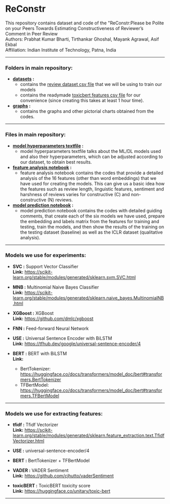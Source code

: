 # ReConstr
This repository contains dataset and code of the "ReConstr:Please be Polite on your Peers Towards Estimating Constructiveness of Reviewer’s Comment in Peer Review<br />
Authors: Prabhat Kumar Bharti, Tirthankar Ghoshal, Mayank Agrawal, Asif Ekbal<br />
Affiliation: Indian Institute of Technology, Patna, India<br />



------

### Folders in main repository:
- **[datasets](https://github.com/ReConstr/C_N_reviews/tree/main/datasets) :** <br />
    - contains the [review dataset csv file](https://github.com/ReConstr/C_N_reviews/blob/main/datasets/Final_review_dataset.csv) that we will be using to train our models 
    - contains the readymade [toxicbert features csv file](https://github.com/ReConstr/C_N_reviews/blob/main/datasets/toxicbert.csv) for our convenience (since creating this takes at least 1 hour time).<br />
- **[graphs](https://github.com/ReConstr/C_N_reviews/tree/main/graphs) :**<br />
    - contains the graphs and other pictorial charts obtained from the codes.
    
------

### Files in main repository:
- **[model hyperparameters textfile](https://github.com/ReConstr/C_N_reviews/blob/main/model_hyperparameters.txt) :**<br />
  - model hyperparameters textfile talks about the ML/DL models used and also their hyperparameters, which can be adjusted according to our dataset, to obtain best results. <br />
- **[feature analysis notebook](https://github.com/ReConstr/C_N_reviews/blob/main/features_review.ipynb) :**<br />
  - feature analysis notebook contains the codes that provide a detailed analysis of the 16 features (other than word embeddings) that we have used for creating the models. This can give us a basic idea how the features such as review length, linguistic features, sentiment and harshness of reviews varies for constructive (C) and non-constructive (N) reviews.<br />
- **[model prediction notebook](https://github.com/ReConstr/C_N_reviews/blob/main/CN_baseline.ipynb) :**<br />
  - model prediction notebook contains the codes with detailed guiding comments, that create each of the six models we have used, prepare the embedding and labels matrix from the features for training and testing, train the models, and then show the results of the training on the testing dataset (baseline) as well as the ICLR dataset (qualitative analysis).

------

### Models we use for experiments:

- **SVC :** Support Vector Classifier <br />
  **Link:** https://scikit-learn.org/stable/modules/generated/sklearn.svm.SVC.html

- **MNB :** Multinomial Naive Bayes Classifier <br />
  **Link:** https://scikit-learn.org/stable/modules/generated/sklearn.naive_bayes.MultinomialNB.html
  
- **XGBoost :** XGBoost <br />
  **Link:** https://github.com/dmlc/xgboost

- **FNN :** Feed-forward Neural Network <br />
  
- **USE :** Universal Sentence Encoder with BiLSTM <br />
  **Link:** https://tfhub.dev/google/universal-sentence-encoder/4
  
- **BERT :** BERT with BiLSTM <br />
  **Link:** 
  - BertTokenizer: https://huggingface.co/docs/transformers/model_doc/bert#transformers.BertTokenizer 
  - TFBertModel: https://huggingface.co/docs/transformers/model_doc/bert#transformers.TFBertModel

------

### Models we use for extracting features:

- **tfidf :** Tfidf Vectorizer <br />
  **Link:** https://scikit-learn.org/stable/modules/generated/sklearn.feature_extraction.text.TfidfVectorizer.html
  
- **USE :** universal-sentence-encoder/4 <br />

- **BERT :** BertTokenizer + TFBertModel <br />

- **VADER :** VADER Sentiment <br />
  **Link:** https://github.com/cjhutto/vaderSentiment
  
- **toxicBERT :** ToxicBERT toxicity score <br />
  **Link:** https://huggingface.co/unitary/toxic-bert
  
------
